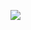 ![](https://bat.bing.com/action/0?ti=56018282&Ver=2&mid=cd05a5cb-7e70-4e89-abf6-1c9e65d9c15c&sid=201ffde0635411ee902411d77b750559&vid=20202bf0635411ee9ac03f2e618b0b9f&vids=0&msclkid=N&pi=0&lg=en-US&sw=800&sh=600&sc=24&nwd=1&tl=Shortform%20%7C%2010%25%20Happier&p=https%3A%2F%2Fwww.shortform.com%2Fapp%2Fbook%2F10-happier%2Fexercise-examine-failure-to-do-better-next-time&r=&lt=393&evt=pageLoad&sv=1&rn=899333)
